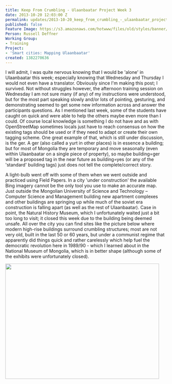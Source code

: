 ```yaml
---
title: Keep From Crumbling - Ulaanbaatar Project Week 3
date: 2013-10-20 12:03:00 Z
permalink: updates/2013-10-20_keep_from_crumbling_-_ulaanbaatar_project_week_3
published: false
Feature Image: https://s3.amazonaws.com/hotwww/files/old/styles/banner/public/IMG_0140.JPG
Person: Russell Deffner
Working Group:
- Training
Project:
- 'Smart cities: Mapping Ulaanbaatar'
created: 1382270636
---
```


<p>I will admit, I was quite nervous knowing that I would be 'alone' in Ulaanbaatar this week; especially knowing that Wednesday and Thursday I would not even have a translator. Obviously since I'm making this post; I survived. Not without struggles however, the afternoon training session on Wednesday I am not sure many (if any) of my instructions were understood, but for the most part speaking slowly and/or lots of pointing, gesturing, and demonstrating seemed to get some new information across and answer the participants questions. As I mentioned last week, some of the students have caught on quick and were able to help the others maybe even more than I could. Of course local knowledge is something I do not have and as with OpenStreetMap sometimes locals just have to reach consensus on how the existing tags should be used or if they need to adapt or create their own tagging scheme. One great example of that, which is still under discussion, is the ger. A ger (also called a yurt in other places) is in essence a building; but for most of Mongolia they are temporary and move seasonally (even within Ulaanbaatar on a single piece of property), so maybe building=ger will be a proposed tag in the near future as building=yes (or any of the 'standard' building tags) just does not tell the complete/correct story.</p><p>A light-bulb went off with some of them when we went outside and practiced using Field Papers. In a city 'under construction' the available Bing imagery cannot be the only tool you use to make an accurate map. Just outside the Mongolian University of Science and Technology – Computer Science and Management building new apartment complexes and other buildings are springing up while much of the soviet era construction is falling apart (as well as the rest of Ulaanbaatar). Case in point, the Natural History Museum, which I unfortunately waited just a bit too long to visit; it closed this week due to the building being deemed unsafe. All over the city you can find sites like the picture below where modern high-rise buildings surround crumbling structures; most are not very old, built in the last 50 or 60 years, but under a communist regime that apparently did things quick and rather carelessly which help fuel the democratic revolution here in 1989/90 - which I learned about in the National Museum of Mongolia, which is in better shape (although some of the exhibits were unfortunately closed).</p><p><img class="image-large" src="https://s3.amazonaws.com/hotwww/files/old/styles/large/public/IMG_0140.JPG?itok=59h14lv3" alt="" height="360" width="480"></p>
